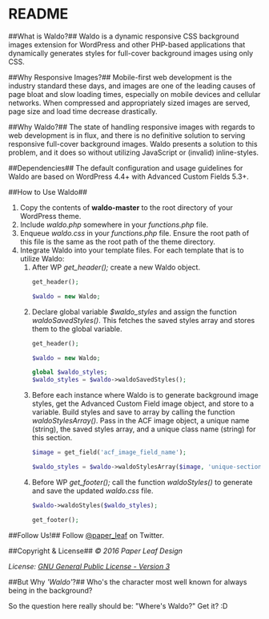 # README #

##What is Waldo?##
Waldo is a dynamic responsive CSS background images extension for WordPress and other PHP-based applications that dynamically generates styles for full-cover background images using only CSS.

##Why Responsive Images?##
Mobile-first web development is the industry standard these days, and images are one of the leading causes of page bloat and slow loading times, especially on mobile devices and cellular networks. When compressed and appropriately sized images are served, page size and load time decrease drastically.

##Why Waldo?##
The state of handling responsive images with regards to web development is in flux, and there is no definitive solution to serving responsive full-cover background images. Waldo presents a solution to this problem, and it does so without utilizing JavaScript or (invalid) inline-styles.

##Dependencies##
The default configuration and usage guidelines for Waldo are based on WordPress 4.4+ with Advanced Custom Fields 5.3+.

##How to Use Waldo##
1. Copy the contents of **waldo-master** to the root directory of your WordPress theme.
2. Include *waldo.php* somewhere in your *functions.php* file.
3. Enqueue *waldo.css* in your *functions.php* file. Ensure the root path of this file is the same as the root path of the theme directory.
4. Integrate Waldo into your template files. For each template that is to utilize Waldo:
    1. After WP *get\_header();* create a new Waldo object.
        ```php
        get_header();

        $waldo = new Waldo;
        ```
    2. Declare global variable *$waldo\_styles* and assign the function *waldoSavedStyles()*. This fetches the saved styles array and stores them to the global variable.
        ```php
        get_header();

        $waldo = new Waldo;

        global $waldo_styles;
        $waldo_styles = $waldo->waldoSavedStyles();
        ```
    3. Before each instance where Waldo is to generate background image styles, get the Advanced Custom Field image object, and store to a variable. Build styles and save to array by calling the function *waldoStylesArray()*. Pass in the ACF image object, a unique name (string), the saved styles array, and a unique class name (string) for this section.
        ```php
        $image = get_field('acf_image_field_name');

        $waldo_styles = $waldo->waldoStylesArray($image, 'unique-section-name', $waldo_styles, 'unique-section-class-name');
        ```
    4. Before WP *get\_footer();* call the function *waldoStyles()* to generate and save the updated *waldo.css* file.
        ```php
        $waldo->waldoStyles($waldo_styles);

        get_footer();
        ```

##Follow Us!##
Follow [@paper_leaf](https://twitter.com/paper_leaf) on Twitter.

##Copyright & License##
*© 2016 Paper Leaf Design*

*License: [GNU General Public License - Version 3](https://github.com/paper-leaf/waldo/blob/master/LICENSE.txt)*

##But Why *'Waldo'*?##
Who's the character most well known for always being in the background?

So the question here really should be: "Where's Waldo?" Get it? :D
